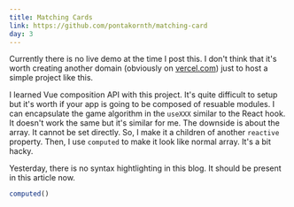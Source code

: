 ```yaml
---
title: Matching Cards
link: https://github.com/pontakornth/matching-card
day: 3
---
```

Currently there is no live demo at the time I post this. I don't think that it's worth
creating another domain (obviously on [vercel.com](https://vercel.com)) just to host a simple project like this.
<!--more-->

I learned Vue composition API with this project. It's quite difficult to setup but it's worth
if your app is going to be composed of resuable modules. I can encapsulate the game algorithm in the <code class="language-js">useXXX</code> similar to the React hook. It doesn't work the same but it's similar for me. The downside is about the array. It cannot be set directly. So, I make it a children of another <code class="language-js">reactive</code> property. Then, I use <code class="language-js">computed</code> to make it look like normal array. It's a bit hacky.

Yesterday, there is no syntax hightlighting in this blog. It should be present in this article now.

```js
computed()
```